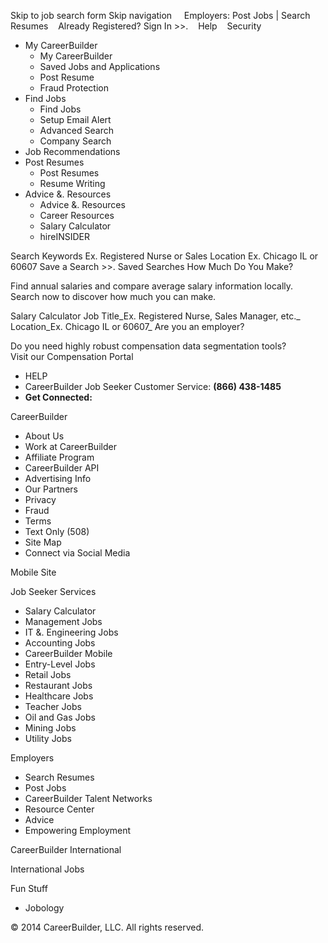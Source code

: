 Skip to job search form Skip navigation     Employers: Post Jobs | Search Resumes    Already Registered? Sign In >>.    Help    Security

*   My CareerBuilder
    *   My CareerBuilder
    *   Saved Jobs and Applications
    *   Post Resume
    *   Fraud Protection
*   Find Jobs
    *   Find Jobs
    *   Setup Email Alert
    *   Advanced Search
    *   Company Search
*   Job Recommendations
*   Post Resumes
    *   Post Resumes
    *   Resume Writing
*   Advice &. Resources
    *   Advice &. Resources
    *   Career Resources
    *   Salary Calculator
    *   hireINSIDER

Search Keywords Ex. Registered Nurse or Sales Location Ex. Chicago IL or 60607 Save a Search >>. Saved Searches How Much Do You Make?

Find annual salaries and compare average salary information locally.  
Search now to discover how much you can make.

Salary Calculator Job Title_Ex. Registered Nurse, Sales Manager, etc._ Location_Ex. Chicago IL or 60607_ Are you an employer?

Do you need highly robust compensation data segmentation tools?  
Visit our Compensation Portal

*   HELP
*   CareerBuilder Job Seeker Customer Service: **(866) 438-1485**
*   **Get Connected:**

CareerBuilder

*   About Us
*   Work at CareerBuilder
*   Affiliate Program
*   CareerBuilder API
*   Advertising Info
*   Our Partners
*   Privacy
*   Fraud
*   Terms
*   Text Only (508)
*   Site Map
*   Connect via Social Media

Mobile Site

Job Seeker Services

*   Salary Calculator
*   Management Jobs
*   IT &. Engineering Jobs
*   Accounting Jobs
*   CareerBuilder Mobile
*   Entry-Level Jobs
*   Retail Jobs
*   Restaurant Jobs
*   Healthcare Jobs
*   Teacher Jobs
*   Oil and Gas Jobs
*   Mining Jobs
*   Utility Jobs

Employers

*   Search Resumes
*   Post Jobs
*   CareerBuilder Talent Networks
*   Resource Center
*   Advice
*   Empowering Employment

  
CareerBuilder International

International Jobs

  
Fun Stuff

*   Jobology

© 2014 CareerBuilder, LLC. All rights reserved.